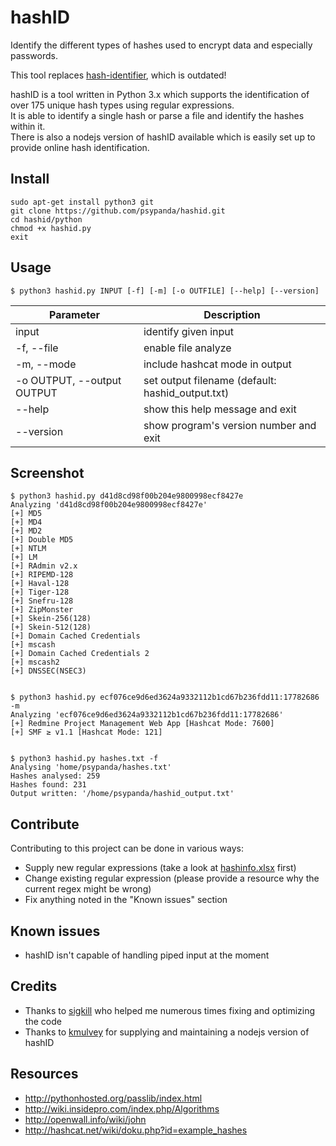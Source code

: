 hashID
======

Identify the different types of hashes used to encrypt data and especially passwords.

This tool replaces [hash-identifier](http://code.google.com/p/hash-identifier/), which is outdated!
 
hashID is a tool written in Python 3.x which supports the identification of over 175 unique hash types using regular expressions.           
It is able to identify a single hash or parse a file and identify the hashes within it.    
There is also a nodejs version of hashID available which is easily set up to provide online hash identification.  


Install
------
```
sudo apt-get install python3 git
git clone https://github.com/psypanda/hashid.git
cd hashid/python
chmod +x hashid.py
exit
```

Usage
------
```
$ python3 hashid.py INPUT [-f] [-m] [-o OUTFILE] [--help] [--version]
```

| Parameter        				| Description      				  					|
| ----------------------------- | -------------------------------------------------	|
| input					      	| identify given input  		  					|  
| -f, --file 					| enable file analyze     		  					|
| -m, --mode	              	| include hashcat mode in output					|
| -o OUTPUT, --output OUTPUT	| set output filename (default: hashid_output.txt)	|
| --help	    				| show this help message and exit 					|
| --version                   	| show program's version number and exit			|


Screenshot
------
```
$ python3 hashid.py d41d8cd98f00b204e9800998ecf8427e
Analyzing 'd41d8cd98f00b204e9800998ecf8427e'
[+] MD5
[+] MD4
[+] MD2
[+] Double MD5
[+] NTLM
[+] LM
[+] RAdmin v2.x
[+] RIPEMD-128
[+] Haval-128
[+] Tiger-128
[+] Snefru-128
[+] ZipMonster
[+] Skein-256(128)
[+] Skein-512(128)
[+] Domain Cached Credentials
[+] mscash
[+] Domain Cached Credentials 2
[+] mscash2
[+] DNSSEC(NSEC3)


$ python3 hashid.py ecf076ce9d6ed3624a9332112b1cd67b236fdd11:17782686 -m
Analyzing 'ecf076ce9d6ed3624a9332112b1cd67b236fdd11:17782686'
[+] Redmine Project Management Web App [Hashcat Mode: 7600]
[+] SMF ≥ v1.1 [Hashcat Mode: 121]


$ python3 hashid.py hashes.txt -f
Analysing 'home/psypanda/hashes.txt'
Hashes analysed: 259
Hashes found: 231
Output written: '/home/psypanda/hashid_output.txt'
```

Contribute
------
Contributing to this project can be done in various ways:
* Supply new regular expressions (take a look at [hashinfo.xlsx](hashinfo.xlsx) first)
* Change existing regular expression (please provide a resource why the current regex might be wrong)
* Fix anything noted in the "Known issues" section

Known issues
------
* hashID isn't capable of handling piped input at the moment

Credits
------
* Thanks to [sigkill](https://github.com/sigkill-rcode) who helped me numerous times fixing and optimizing the code
* Thanks to [kmulvey](https://github.com/kmulvey) for supplying and maintaining a nodejs version of hashID

Resources
------
* http://pythonhosted.org/passlib/index.html
* http://wiki.insidepro.com/index.php/Algorithms
* http://openwall.info/wiki/john
* http://hashcat.net/wiki/doku.php?id=example_hashes
